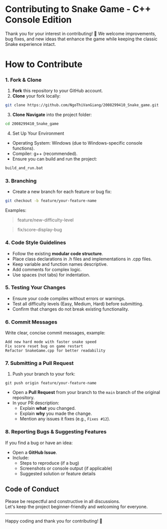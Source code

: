 # Contributing to Snake Game - C++ Console Edition
Thank you for your interest in contributing! 🎉
We welcome improvements, bug fixes, and new ideas that enhance the game while keeping the classic Snake experience intact.

# How to Contribute
### 1. Fork & Clone
1.  **Fork** this repository to your GitHub account.
2.  **Clone** your fork locally:
```bash
git clone https://github.com/NgoThiVanGiang/2008299410_Snake_game.git
```
3. **Clone** **Navigate** into the project folder:
```bash
cd 2008299410_Snake_game
```
4. Set Up Your Environment
- Operating System: Windows (due to Windows-specific console functions).
- Compiler: g++ (recommended).
- Ensure you can build and run the project:
```bash
build_and_run.bat
```
### 3. Branching
- Create a new branch for each feature or bug fix:
```bash
git checkout -b feature/your-feature-name
```
Examples:
>feature/new-difficulty-level

>fix/score-display-bug

### 4. Code Style Guidelines
- Follow the existing **modular code structure**.
- Place class declarations in .h files and implementations in .cpp files.
- Keep variable and function names descriptive.
- Add comments for complex logic.
- Use spaces (not tabs) for indentation.

### 5. Testing Your Changes
-   Ensure your code compiles without errors or warnings.
-   Test all difficulty levels (Easy, Medium, Hard) before submitting.
-   Confirm that changes do not break existing functionality.

### 6. Commit Messages
Write clear, concise commit messages, example:
```
Add new hard mode with faster snake speed
Fix score reset bug on game restart
Refactor SnakeGame.cpp for better readability
```
### 7. Submitting a Pull Request
1.  Push your branch to your fork:
```
git push origin feature/your-feature-name
```
-   Open a **Pull Request** from your branch to the `main` branch of the original repository.
-   In your PR description:
    -   Explain **what** you changed.
    -   Explain **why** you made the change.
    -   Mention any issues it fixes (e.g., `Fixes #12`).
### 8. Reporting Bugs & Suggesting Features
If you find a bug or have an idea:
-   Open a **GitHub Issue**.
-   Include:
    -   Steps to reproduce (if a bug)
    -   Screenshots or console output (if applicable)
    -   Suggested solution or feature details

## Code of Conduct

Please be respectful and constructive in all discussions.  
Let's keep the project beginner-friendly and welcoming for everyone.

---
Happy coding and thank you for contributing! 🐍